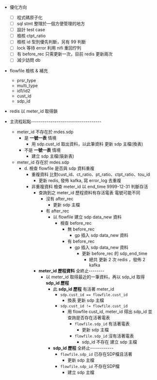 - 優化方向
    - [ ] 程式碼原子化
    - [ ] sql stmt 整理於一個方便管理的地方
    - [ ] 設計 test case
    - [ ] 檢核 ctpt_ratio
    - [ ] 檢核 id 型別優先判斷，另有 99 判斷
    - [ ] lock 等待 error 利用 nifi 重回佇列
    - [ ] 有 before_rec 只需更新一次，目前 redis 更新兩次
    - [ ] 減少訪問 db

- flowfile 檢核 & 補充
    - prsr_type
    - multi_type
    - id1/id2
    - cust_id
    - sdp_id

- redis 以 meter_id 取得鎖

- 主流程起點------------------------------------
    - meter_id 不存在於 mdes.sdp
        - 是 **一號一表** 情境
            - 用 sdp.cust_id 取出資料，以此筆資料 更新 sdp 主檔(換表)
        - 不是 **一號一表** 情境
            - 建立 sdp 主檔(裝新表)
    - meter_id 存在於 mdes.sdp
        - d. 檢查 flowfile 是否與 sdp 資料重複
            - 重複資料 比對cust_id、ct_ratio、pt_ratio、ctpt_ratio、tou_id
                - 更新 redis, 發佈 kafka, 寫 error_log 去重複
            - 非重複資料 檢查 meter_id 以 end_time 9999-12-31 判斷存活
                - 查詢到之 meter_id 歷程資料有存活電表 電號可能不同
                    - 沒有 after_rec
                        - 更新 sdp 主檔
                    - 有 after_rec
                        - 以 flowfile 建立 sdp data_new 資料
                            - 檢查 before_rec
                                - 無 before_rec
                                    - gp 插入 sdp data_new 資料
                                - 有 before_rec
                                    - gp 插入 sdp data_new 資料
                                        - 更新 before_rec 的 sdp_end_time
                                            - 總共 更新 2 次 redis ，發佈 2 kafka
                - **meter_id 歷程資料** 全終止--------
                    - 以 meter_id 取得最近的一筆資料，再以 sdp_id 取得 **sdp_id 歷程**
                        - 此 **sdp_id 歷程** 有活著 meter_id
                            - `sdp.cust_id == flowfile.cust_id`
                                - 換表 更新 sdp 主檔
                            - `sdp.cust_id != flowfile.cust_id`
                                - 用 flowfile cust_id, meter_id 得出 sdp_id 並查詢是否存在活著電表
                                    - `flowfile.sdp_id` 有活著電表
                                        - 更新 sdp 主檔
                                    - `flowfile.sdp_id` 沒有活著電表
                                        - sdp_id 不存在 建立 sdp 主檔
                        - **sdp_id 歷程** 全終止------------
                            - `flowfile.sdp_id` 已存在SDP檔且活著
                                - 更新 sdp 主檔
                            - `flowfile.sdp_id` 不存在SDP檔
                                - 建立 sdp 主檔